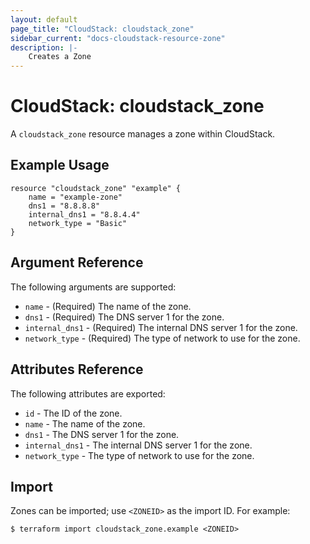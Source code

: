 ```yaml
---
layout: default
page_title: "CloudStack: cloudstack_zone"
sidebar_current: "docs-cloudstack-resource-zone"
description: |-
    Creates a Zone
---
```


# CloudStack: cloudstack_zone

A `cloudstack_zone` resource manages a zone within CloudStack.

## Example Usage
```hcl
resource "cloudstack_zone" "example" {
    name = "example-zone"
    dns1 = "8.8.8.8"
    internal_dns1 = "8.8.4.4"
    network_type = "Basic"
}
```
## Argument Reference

The following arguments are supported:

* `name` - (Required) The name of the zone.
* `dns1` - (Required) The DNS server  1 for the zone.
* `internal_dns1` - (Required) The internal DNS server  1 for the zone.
* `network_type` - (Required) The type of network to use for the zone.

## Attributes Reference

The following attributes are exported:

* `id` - The ID of the zone.
* `name` - The name of the zone.
* `dns1` - The DNS server  1 for the zone.
* `internal_dns1` - The internal DNS server  1 for the zone.
* `network_type` - The type of network to use for the zone.

## Import

Zones can be imported; use `<ZONEID>` as the import ID. For example:
```shell
$ terraform import cloudstack_zone.example <ZONEID>
```
